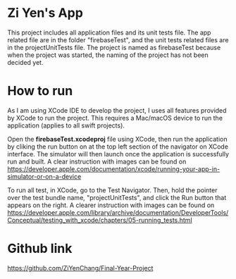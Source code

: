 # Zi Yen's App
This project includes all application files and its unit tests file. The app related file are in the folder "firebaseTest", and the unit tests related files are in the projectUnitTests file. The project is named as firebaseTest because when the project was started, the naming of the project has not been decided yet.

# How to run
As I am using XCode IDE to develop the project, I uses all features provided by XCode to run the project. This requires a Mac/macOS device to run the application (applies to all swift projects).

Open the **firebaseTest.xcodeproj** file using XCode, then run the application by cliking the run button on at the top left section of the navigator on XCode interface. The simulator will then launch once the application is successfully run and built. A clear instruction with images can be found on https://developer.apple.com/documentation/xcode/running-your-app-in-simulator-or-on-a-device

To run all test, in XCode, go to the Test Navigator. Then, hold the pointer over the test bundle name, "projectUnitTests", and click the Run button that appears on the right. A clearer instruction with images can be found on https://developer.apple.com/library/archive/documentation/DeveloperTools/Conceptual/testing_with_xcode/chapters/05-running_tests.html

# Github link
https://github.com/ZiYenChang/Final-Year-Project

